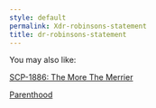 ```yaml
---
style: default
permalink: Xdr-robinsons-statement
title: dr-robinsons-statement
---
```

You may also like:

[SCP-1886: The More The Merrier](http://scp-wiki.net/scp-1886)

[Parenthood](http://scp-wiki.net/parenthood)
